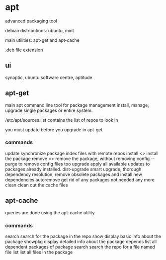 # apt

advanced packaging tool

debian distributions: ubuntu, mint

main utilities: apt-get and apt-cache

.deb file extension

## ui

synaptic, ubuntu software centre, aptitude

## apt-get

main apt command line tool for package management
install, manage, upgrade single packages or entire system.

/etc/apt/sources.list contains the list of repos to look in

you must update before you upgrade in apt-get

### commands

update          synchronize package index files with remote repos
install <>      install the package
remove <>       remove the package, without removing config
                --purge to remove config files too
upgrade         apply all available updates to packages already installed.
dist-upgrade    smart upgrade, thorough dependency resolution, remove obsolete packages and install new dependencies
autoremove      get rid of any packages not needed any more
clean           clean out the cache files

## apt-cache

queries are done using the apt-cache utility

### commands

search <package> search for the package in the repo
show <package> display basic info about the package
showpkg <package> display detailed info about the package
depends <package> list all dependent packages of package
search <file> search the repo for a file named file
list <package> list all files in the package